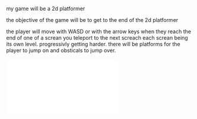 my game will be a 2d platformer 

the objective of the game will be to get to the end of the 2d platformer 

the player will move with WASD or with the arrow keys when they reach the end of one of a screan you teleport to the next screach each screan being its own level. progressivly getting harder. there will be platforms for the player to jump on and obsticals to jump over.

![concept art](concecpt.html)
